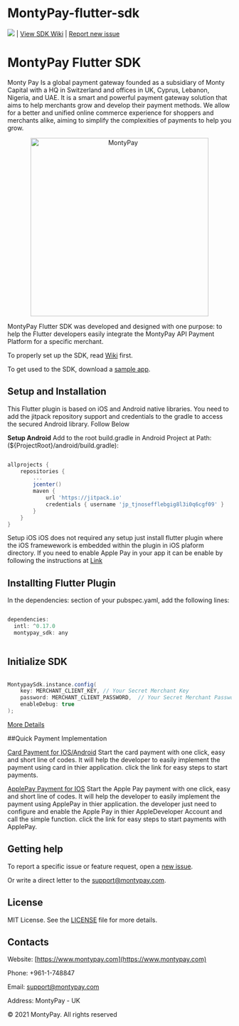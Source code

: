 # MontyPay-flutter-sdk
![](https://jitpack.io/v/MontyPay/MontyPay-android-sdk.svg) | [View SDK Wiki](https://github.com/MontypayApi/MontyPay-flutter-sdk/wiki) | [Report new issue](https://github.com/MontypayApi/MontyPay-flutter-sdk/issues/new)

# MontyPay Flutter SDK

Monty Pay Is a global payment gateway founded as a subsidiary of Monty Capital with a HQ in Switzerland and offices in UK, Cyprus, Lebanon, Nigeria, and UAE. It is a smart and powerful payment gateway solution that aims to help merchants grow and develop their payment methods. We allow for a better and unified online commerce experience for shoppers and merchants alike, aiming to simplify the complexities of payments to help you grow.

<p align="center">
  <a href="https://montypay.com">
      <img src="https://user-images.githubusercontent.com/85153851/147742859-67b127e7-2fc6-418a-ac14-5f7eeca10eca.jpg" alt="MontyPay" width="400px"/>
  </a>
</p>

MontyPay Flutter SDK was developed and designed with one purpose: to help the Flutter developers easily integrate the MontyPay API Payment Platform for a specific merchant. 

To properly set up the SDK, read [Wiki](https://github.com/MontypayApi/MontyPay-flutter-sdk/wiki) first.

To get used to the SDK, download a [sample app](https://github.com/MontypayApi/MontyPay-flutter-sdk/blob/main/montypay_sdk-1.0.9.zip).

## Setup and Installation

This Flutter plugin is based on iOS and Android native libraries. You need to add the jitpack repository support and credentials to the gradle to access the secured Android library. Follow Below

**Setup Android** Add to the root build.gradle in Android Project at Path:(${ProjectRoot}/android/build.gradle):

```groovy

allprojects {
    repositories {
        ...
        jcenter()
        maven {
            url 'https://jitpack.io'
            credentials { username 'jp_tjnosefflebgig8l3i0q6cgf09' }
        }
    }
}
```

Setup iOS iOS does not required any setup just install flutter plugin where the iOS framewework is embedded within the plugin in iOS plaform directory. If you need to enable Apple Pay in your app it can be enable by following the instructions at [Link](https://github.com/MontypayApi/MontyPay-flutter-sdk/wiki/MontyPay)

## Installting Flutter Plugin

In the dependencies: section of your pubspec.yaml, add the following lines:

```groovy

dependencies:
  intl: ^0.17.0
  montypay_sdk: any
  
```

## Initialize SDK

```groovy

MontypaySdk.instance.config(
    key: MERCHANT_CLIENT_KEY, // Your Secret Merchant Key
    password: MERCHANT_CLIENT_PASSWORD,  // Your Secret Merchant Password
    enableDebug: true
);

``` 
[More Details](https://github.com/MontypayApi/MontyPay-flutter-sdk/wiki)

##Quick Payment Implementation

[Card Payment for IOS/Android](https://github.com/MontypayApi/MontyPay-flutter-sdk/wiki/MontyPay-Quick-Card-Payment) Start the card payment with one click, easy and short line of codes. It will help the developer to easily implement the payment using card in thier application. click the link for easy steps to start payments.

[ApplePay Payment for IOS](https://github.com/MontypayApi/MontyPay-flutter-sdk/wiki/MontyPay-ApplePay-Payment) Start the Apple Pay payment with one click, easy and short line of codes. It will help the developer to easily implement the payment using ApplePay in thier application. the developer just need to configure and enable the Apple Pay in thier AppleDeveloper Account and call the simple function. click the link for easy steps to start payments with ApplePay.

## Getting help

To report a specific issue or feature request, open a [new issue](https://github.com/MontypayApi/MontyPay-flutter-sdk/issues).

Or write a direct letter to the [support@montypay.com](mailto:support@montypay.com).

## License

MIT License. See the [LICENSE](https://github.com/MontypayApi/MontyPay-flutter-sdk/blob/main/LICENSE) file for more details.

## Contacts



Website: [https://www.montypay.com](https://www.montypay.com)

Phone: +961-1-748847

Email: support@montypay.com

Address: MontyPay - UK 



© 2021 MontyPay. All rights reserved

